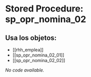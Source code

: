 # Stored Procedure: sp_opr_nomina_02

## Usa los objetos:
- [[rhh_emplea]]
- [[sp_opr_nomina_02_01]]
- [[sp_opr_nomina_02_02]]

*No code available.*
